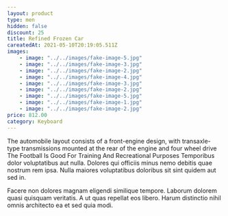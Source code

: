 ```yaml
---
layout: product
type: men
hidden: false
discount: 25
title: Refined Frozen Car
careatedAt: 2021-05-10T20:19:05.511Z
images:
    - image: "../../images/fake-image-5.jpg"
    - image: "../../images/fake-image-3.jpg"
    - image: "../../images/fake-image-2.jpg"
    - image: "../../images/fake-image-4.jpg"
    - image: "../../images/fake-image-3.jpg"
    - image: "../../images/fake-image-2.jpg"
    - image: "../../images/fake-image-5.jpg"
    - image: "../../images/fake-image-1.jpg"
    - image: "../../images/fake-image-2.jpg"
price: 812.00
category: Keyboard
---
```

The automobile layout consists of a front-engine design, with transaxle-type transmissions mounted at the rear of the engine and four wheel drive
The Football Is Good For Training And Recreational Purposes
Temporibus dolor voluptatibus aut nulla. Dolores qui officiis minus nemo debitis quae nostrum rem ipsa. Nulla maiores voluptatibus doloribus sit sint quidem aut sed in.
 Facere non dolores magnam eligendi similique tempore. Laborum dolorem quasi quisquam veritatis. A ut quas repellat eos libero. Harum distinctio nihil omnis architecto ea et sed quia modi.
